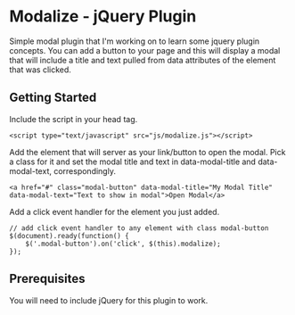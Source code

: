 # Modalize - jQuery Plugin

Simple modal plugin that I'm working on to learn some jquery plugin concepts. You can add a button to your page and this will display a modal that will include a title and text pulled from data attributes of the element that was clicked.

## Getting Started

Include the script in your head tag.

```
<script type="text/javascript" src="js/modalize.js"></script>
```

Add the element that will server as your link/button to open the modal. Pick a class for it and set the modal title and text in data-modal-title and data-modal-text, correspondingly.

```
<a href="#" class="modal-button" data-modal-title="My Modal Title" data-modal-text="Text to show in modal">Open Modal</a>
```

Add a click event handler for the element you just added.

```
// add click event handler to any element with class modal-button
$(document).ready(function() {
	$('.modal-button').on('click', $(this).modalize);
});
```

## Prerequisites

You will need to include jQuery for this plugin to work.

```
